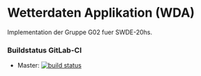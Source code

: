 # Wetterdaten Applikation (WDA)

Implementation der Gruppe G02 fuer SWDE-20hs.

### Buildstatus GitLab-CI
* Master: [![build status](https://gitlab.enterpriselab.ch/swde-20hs00/G02/G02-wda/badges/master/build.svg)](https://gitlab.enterpriselab.ch/swde-20hs00/G02/G02-wda/pipelines)
